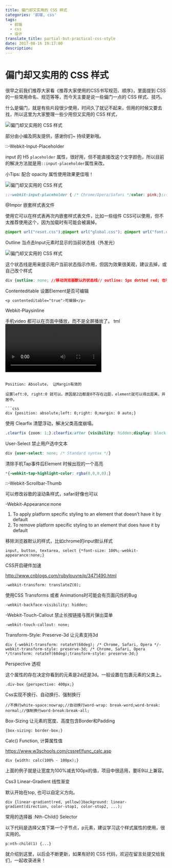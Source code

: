 ```yaml
---
title: 偏门却又实用的 CSS 样式
categories: '前端, css'
tags:
  - 前端
  - css
  - 设计
translate_title: partial-but-practical-css-style
date: 2017-08-16 19:17:00
description:
---
```



# 偏门却又实用的 CSS 样式

很早之前我们推荐大家看《推荐大家使用的CSS书写规范、顺序》，里面提到 CSS 的一些常用命名、规范等等，而今天主要是说一些偏门一点的 CSS 样式、技巧。

什么是偏门，就是有些片段很少使用，时间久了就记不起来，但用的时候又要去找，所以这里为大家整理一些少用但又实用的 CSS 样式，
<!--more-->
![偏门却又实用的 CSS 样式](http://p1.pstatp.com/large/47070002fa2c9784ef4c)

部分由小编及网友提供，感谢你们~ 持续更新哦。

::-Webkit-Input-Placeholder

input 的 H5 `placeholder` 属性，很好用，但不能直接改这个文字颜色，所以目前的解决方法就是用`::input-placeholder`属性来改。

小Tips: 配合 opacity 属性使用效果更佳哦！

![偏门却又实用的 CSS 样式](http://p3.pstatp.com/large/470900026ba1fc15e6a3)

```css
::-webkit-input-placeholder { /* Chrome/Opera/Safari */color: pink;}::-moz-placeholder { /* Firefox 19+ */color: pink;}:-ms-input-placeholder { /* IE 10+ */color: pink;}:-moz-placeholder { /* Firefox 18- */color: pink;}
```

@Impor 嵌套样式表文件

使用它可以在样式表再次内嵌套样式表文件，比如一些组件 CSS可以使用，但不太推荐使用这个，因为加载时有可能会被漏掉。

```css
@import url("reset.css");@import url("global.css"); @import url("font.css");
```

Outline 当点击Input元素时显示的当前状态线（外发光）

![偏门却又实用的 CSS 样式](http://p1.pstatp.com/large/47040004c20b145fc186)

这个状态线是用来提示用户当前状态指示作用，但因为效果很美观，建议去掉，或自己改个样式

```css
div {outline: none; //移动浏览器默认的状态线// outline: 5px dotted red; 也可以设置样式}
```

Contenteditable 设置Element是否可编辑

```css
<p contenteditable="true">可编辑</p>
```

Webkit-Playsinline

手机video 都可以在页面中播放，而不是全屏播放了。
tml
<video id="myvideo" src="test.mp4" webkit-playsinline="true"></video>
```

Position: Absolute， 让Margin有效的

设置left:0, right:0 就可以。原因是2边都是0不存在边距，element就可以得出距离，并居中。

```css
div {position: absolute;left: 0;right: 0;margin: 0 auto;}
```

使用 Clearfix 清楚浮动，解决父类高度崩塌。

```css
.clearfix {zoom: 1;}.clearfix:after {visibility: hidden;display: block;font-size: 0;content: " ";clear: both;height: 0;}
```

User-Select 禁止用户选中文本

```css
div {user-select: none; /* Standard syntax */}
```

清除手机Tap事件后Element 时候出现的一个高亮

```css
*{-webkit-tap-highlight-color: rgba(0,0,0,0);}
```

::-Webkit-Scrollbar-Thumb

可以修改谷歌的滚动条样式，safari好像也可以

-Webkit-Appearance:none

1. To apply platform specific styling to an element that doesn’t have it by default
2. To remove platform specific styling to an element that does have it by default

移除浏览器默认的样式，比如chrome的input默认样式

```
input, button, textarea, select {*font-size: 100%;-webkit-appearance:none;}
```

CSS开启硬件加速

http://www.cnblogs.com/rubylouvre/p/3471490.html

```
-webkit-transform: translateZ(0);
```

使用CSS Transforms 或者 Animations时可能会有页面闪烁的Bug

```
-webkit-backface-visibility: hidden;
```

-Webkit-Touch-Callout 禁止长按链接与图片弹出菜单

```
-webkit-touch-callout: none;
```

Transform-Style: Preserve-3d 让元素支持3d

```
div {-webkit-transform: rotateY(60deg); /* Chrome, Safari, Opera */-webkit-transform-style: preserve-3d; /* Chrome, Safari, Opera */transform: rotateY(60deg);transform-style: preserve-3d;}
```

Perspective 透视

这个属性的存在决定你看到的元素是2d还是3d。一般设置在包裹元素的父类上。

```
.div-box {perspective: 400px;}
```

Css实现不换行、自动换行、强制换行

```
//不换行white-space:nowrap;//自动换行word-wrap: break-word;word-break: normal;//强制换行word-break:break-all;
```

Box-Sizing 让元素的宽度、高度包含Border和Padding

```
{box-sizing: border-box;}
```

Calc() Function, 计算属性值

https://www.w3schools.com/cssref/func_calc.asp

```
div {width: calc(100% - 100px);}
```

上面的例子就是让宽度为100%减去100px的值，项目中很适用，要IE9以上兼容。

Css3 Linear-Gradient 线性渐变

默认开始在top, 也可以自定义方向。

```
div {linear-gradient(red, yellow)}background: linear-gradient(direction, color-stop1, color-stop2, ...);
```

常用的选择器 :Nth-Child() Selector

以下代码是选择父类下第一个子节点，p元素，建议学习这个样式属性的使用，很实用的。

```
p:nth-child(1) {...}
```

就介绍到这里，以后会不断更新，如果有好的 CSS 代码，欢迎在留言处提交给我们，一起收录进来！